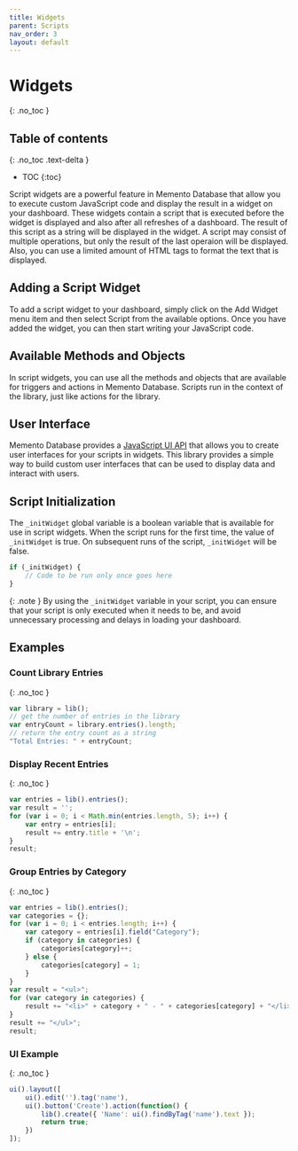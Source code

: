 ```yaml
---
title: Widgets
parent: Scripts
nav_order: 3
layout: default
---
```


# Widgets
{: .no_toc } 

## Table of contents
{: .no_toc .text-delta }

- TOC
{:toc}

Script widgets are a powerful feature in Memento Database that allow you to execute custom JavaScript code and display the result in a widget on your dashboard. These widgets contain a script that is executed before the widget is displayed and also after all refreshes of a dashboard. The result of this script as a string will be displayed in the widget. A script may consist of multiple operations, but only the result of the last operaion will be displayed. Also, you can use a limited amount of HTML tags to format the text that is displayed.

## Adding a Script Widget
To add a script widget to your dashboard, simply click on the Add Widget menu item and then select Script from the available options. Once you have added the widget, you can then start writing your JavaScript code.

## Available Methods and Objects
In script widgets, you can use all the methods and objects that are available for triggers and actions in Memento Database. Scripts run in the context of the library, just like actions for the library. 

## User Interface
Memento Database provides a [JavaScript UI API]({{site.baseurl}}/script_api/ui) that allows you to create user interfaces for your scripts in widgets. This library provides a simple way to build custom user interfaces that can be used to display data and interact with users. 

## Script Initialization
The `_initWidget` global variable is a boolean variable that is available for use in script widgets. When the script runs for the first time, the value of `_initWidget` is true. On subsequent runs of the script, `_initWidget` will be false.

```javascript
if (_initWidget) {
    // Code to be run only once goes here
}
```

{: .note }
By using the `_initWidget` variable in your script, you can ensure that your script is only executed when it needs to be, and avoid unnecessary processing and delays in loading your dashboard.

## Examples

### Count Library Entries
{: .no_toc } 
```javascript
var library = lib();
// get the number of entries in the library
var entryCount = library.entries().length;
// return the entry count as a string
"Total Entries: " + entryCount;
```

### Display Recent Entries
{: .no_toc } 
```javascript
var entries = lib().entries();
var result = '';
for (var i = 0; i < Math.min(entries.length, 5); i++) {
    var entry = entries[i];
    result += entry.title + '\n';
}
result;
```

### Group Entries by Category
{: .no_toc } 
```javascript
var entries = lib().entries();
var categories = {};
for (var i = 0; i < entries.length; i++) {
    var category = entries[i].field("Category");
    if (category in categories) {
        categories[category]++;
    } else {
        categories[category] = 1;
    }
}
var result = "<ul>";
for (var category in categories) {
    result += "<li>" + category + " - " + categories[category] + "</li>";
}
result += "</ul>";
result;
```

### UI Example
{: .no_toc } 
```javascript
ui().layout([
    ui().edit('').tag('name'), 
    ui().button('Create').action(function() { 
        lib().create({ 'Name': ui().findByTag('name').text }); 
        return true; 
    })
]);
```


